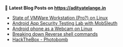 
📕 **Latest Blog Posts on https://adityatelange.in**
<!-- BLOG-POST-LIST:START -->
- [State of VMWare Workstation &lpar;Pro?&rpar; on Linux](https://adityatelange.in/blog/state-of-vmware-workstation-linux/?ref=gh)
- [Android App Security Testing Lab with MobSleuth](https://adityatelange.in/blog/mobsleuth-lab/?ref=gh)
- [Android phone as a Webcam on Linux](https://adityatelange.in/blog/android-phone-webcam-linux/?ref=gh)
- [Breaking down Reverse shell commands](https://adityatelange.in/blog/revshells/?ref=gh)
- [HackTheBox - Photobomb](https://adityatelange.in/writeups/hackthebox/photobomb/?ref=gh)<!-- BLOG-POST-LIST:END -->

